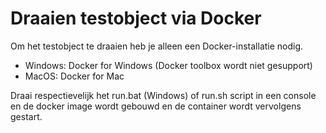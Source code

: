 # Draaien testobject via Docker
Om het testobject te draaien heb je alleen een Docker-installatie nodig.

* Windows: Docker for Windows (Docker toolbox wordt niet gesupport)
* MacOS: Docker for Mac

Draai respectievelijk het run.bat (Windows) of run.sh script in een console en de docker image wordt gebouwd en de container wordt vervolgens gestart.

